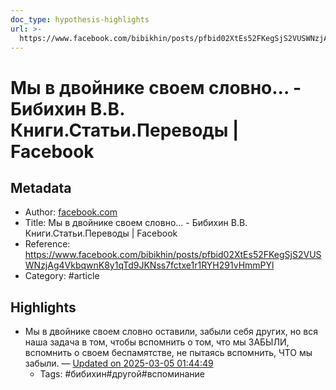 ```yaml
---
doc_type: hypothesis-highlights
url: >-
  https://www.facebook.com/bibikhin/posts/pfbid02XtEs52FKegSjS2VUSWNzjAg4VkbqwnK8y1qTd9JKNss7fctxe1r1RYH291vHmmPYl
---
```

# Мы в двойнике своем словно... - Бибихин В.В. Книги.Статьи.Переводы | Facebook

## Metadata
- Author: [facebook.com]()
- Title: Мы в двойнике своем словно... - Бибихин В.В. Книги.Статьи.Переводы | Facebook
- Reference: https://www.facebook.com/bibikhin/posts/pfbid02XtEs52FKegSjS2VUSWNzjAg4VkbqwnK8y1qTd9JKNss7fctxe1r1RYH291vHmmPYl
- Category: #article

## Highlights
- Мы в двойнике своем словно оставили, забыли себя других, но вся наша задача в том, чтобы вспомнить о том, что мы ЗАБЫЛИ, вспомнить о своем беспамятстве, не пытаясь вспомнить, ЧТО мы забыли. — [Updated on 2025-03-05 01:44:49](https://hyp.is/R2687vlKEe-GInuc851_Gg/www.facebook.com/bibikhin/posts/pfbid02XtEs52FKegSjS2VUSWNzjAg4VkbqwnK8y1qTd9JKNss7fctxe1r1RYH291vHmmPYl)
   - Tags: #бибихин#другой#вспоминание
